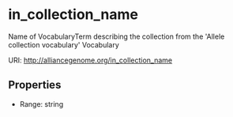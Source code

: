 # in_collection_name

Name of VocabularyTerm describing the collection from the 'Allele collection vocabulary' Vocabulary

URI: http://alliancegenome.org/in_collection_name



<!-- no inheritance hierarchy -->


## Properties

 * Range: string



